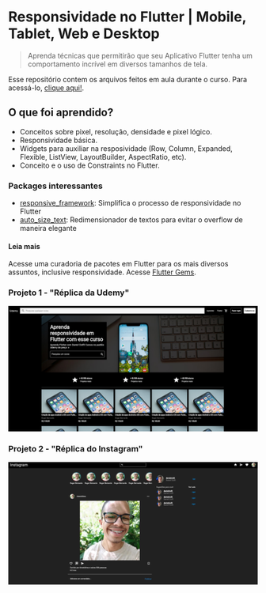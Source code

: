 # Responsividade no Flutter | Mobile, Tablet, Web e Desktop
> Aprenda técnicas que permitirão que seu Aplicativo Flutter tenha um comportamento incrível em diversos tamanhos de tela.

Esse repositório contem os arquivos feitos em aula durante o curso. Para acessá-lo, [clique aqui!](https://www.udemy.com/course/responsividade-flutter/).

## O que foi aprendido?
- Conceitos sobre pixel, resolução, densidade e pixel lógico.
- Responsividade básica.
- Widgets para auxiliar na resposividade (Row, Column, Expanded, Flexible, ListView, LayoutBuilder, AspectRatio, etc).
- Conceito e o uso de Constraints no Flutter.

### Packages interessantes
- [responsive_framework](https://pub.dev/packages/responsive_framework): Simplifica o processo de responsividade no Flutter
- [auto_size_text](https://pub.dev/packages/auto_size_text): Redimensionador de textos para evitar o overflow de maneira elegante

#### Leia mais
Acesse uma curadoria de pacotes em Flutter para os mais diversos assuntos, inclusive responsividade. Acesse [Flutter Gems](https://fluttergems.dev/).

### Projeto 1 - "Réplica da Udemy"
![Imagem do projeto 1](./docs/projeto1.png)

### Projeto 2 - "Réplica do Instagram"
![Imagem do projeto 2](./docs/projeto2.png)